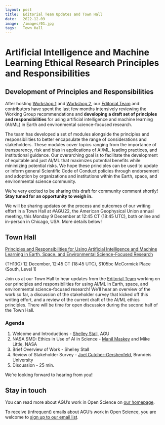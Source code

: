 ```yaml
---
layout: post
title:  Editorial Team Updates and Town Hall
date:   2022-12-09
image:  /images/01.jpg
tags:   Town Hall
---
```

# Artificial Intelligence and Machine Learning Ethical Research Principles and Responsibilities
## Development of Principles and Responsibilities
After hosting [Workshop 1](https://data.agu.org/ethics-ai-ml/2022/07/01/workshop1/) and [Workshop 2](https://data.agu.org/ethics-ai-ml/2022/08/18/workshop2/), our [Editorial Team](https://data.agu.org/ethics-ai-ml/team/) and contributors have spent the last few months intensively reviewing the Working Group recommendations and **developing a draft set of principles and responsibilities** for using artificial intelligence and machine learning (AI/ML) in Earth and environmental science-focused research. 

The team has developed a set of modules alongside the principles and responsibilities to better encapsulate the range of considerations and stakeholders. These modules cover topics ranging from the importance of transparency, risk and bias in applications of AI/ML, leading practices, and institutional guidance. Our overarching goal is to facilitate the development of equitable and just AI/ML that maximizes potential benefits while minimizing potential risks. We hope these principles can be used to update or inform general Scientific Code of Conduct policies through endorsement and adoption by organizations and institutions within the Earth, space, and environmental science community.

We’re very excited to be sharing this draft for community comment shortly! **Stay tuned for an opportunity to weigh in.**

We will be sharing updates on the process and outcomes of our writing effort in a Town Hall at #AGU22, the American Geophysical Union annual meeting, this Monday 9 December at 12:45 CT (18:45 UTC), both online and in-person in Chicago, USA. More details below!

## Town Hall

[Principles and Responsibilities for Using Artificial Intelligence and Machine Learning in Earth, Space, and Environmental Science-Focused Research](https://agu.confex.com/agu/fm22/meetingapp.cgi/Session/159952) 

(TH13G)
12 December, 12:45 CT (18:45 UTC), S105bc McCormick Place (South, Level 1)

Join us at our Town Hall to hear updates from the [Editorial Team](https://data.agu.org/ethics-ai-ml/team/) working on our principles and responsibilities for using AI/ML in Earth, space, and environmental science-focused research! We’ll hear an overview of the work so far, a discussion of the stakeholder survey that kicked off this writing effort, and a review of the current draft of the AI/ML ethics principles. There will be time for open discussion during the second half of the Town Hall. 

### Agenda

1. Welcome and Introductions - [Shelley Stall](https://orcid.org/0000-0003-2926-8353), AGU
2. NASA SMD: Ethics in Use of AI in Science - [Manil Maskey](https://orcid.org/0000-0002-5087-6903) and Mike Little, NASA
3. Brief Overview of Work - Shelley Stall
4. Review of Stakeholder Survey - [Joel Cutcher-Gershenfeld](http://orcid.org/0000-0001-7659-7024), Brandeis University
5. Discussion - 25 min.

We’re looking forward to hearing from you!

## Stay in touch
You can read more about AGU’s work in Open Science on [our homepage](https://www.agu.org/open-science).

To receive (infrequent) emails about AGU’s work in Open Science, you are welcome to [sign up to our email list](https://forms.monday.com/forms/b4284b3ea07f6e4d801f03451d5f7ac4?r=use1). 


